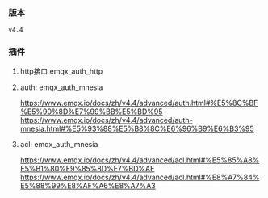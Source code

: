 ### 版本
    v4.4
### 插件
1. http接口 emqx_auth_http
2. auth: emqx_auth_mnesia

    https://www.emqx.io/docs/zh/v4.4/advanced/auth.html#%E5%8C%BF%E5%90%8D%E7%99%BB%E5%BD%95
    https://www.emqx.io/docs/zh/v4.4/advanced/auth-mnesia.html#%E5%93%88%E5%B8%8C%E6%96%B9%E6%B3%95
2. acl:  emqx_auth_mnesia

    https://www.emqx.io/docs/zh/v4.4/advanced/acl.html#%E5%85%A8%E5%B1%80%E9%85%8D%E7%BD%AE
    https://www.emqx.io/docs/zh/v4.4/advanced/acl.html#%E8%A7%84%E5%88%99%E8%AF%A6%E8%A7%A3
    